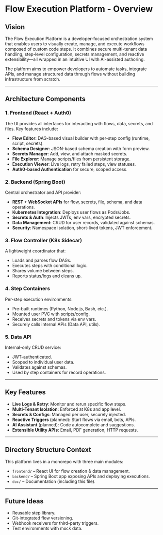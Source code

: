 # Flow Execution Platform - Overview

## Vision

The Flow Execution Platform is a developer-focused orchestration system that enables users to visually create, manage, and execute workflows composed of custom code steps. It combines secure multi-tenant data handling, step-level configuration, secrets management, and reactive extensibility—all wrapped in an intuitive UI with AI-assisted authoring.

The platform aims to empower developers to automate tasks, integrate APIs, and manage structured data through flows without building infrastructure from scratch.

---

## Architecture Components

### 1. Frontend (React + Auth0)

The UI provides all interfaces for interacting with flows, data, secrets, and files. Key features include:

- **Flow Editor**: DAG-based visual builder with per-step config (runtime, script, secrets).
- **Schema Designer**: JSON-based schema creation with form preview.
- **Secrets Manager**: Add, view, and attach masked secrets.
- **File Explorer**: Manage scripts/files from persistent storage.
- **Execution Viewer**: Live logs, retry failed steps, view statuses.
- **Auth0-based Authentication** for secure, scoped access.

### 2. Backend (Spring Boot)

Central orchestrator and API provider:

- **REST + WebSocket APIs** for flow, secrets, file, schema, and data operations.
- **Kubernetes Integration**: Deploys user flows as Pods/Jobs.
- **Secrets & Auth**: Injects JWTs, env vars, encrypted secrets.
- **Data Management**: CRUD for user records, validated against schemas.
- **Security**: Namespace isolation, short-lived tokens, JWT enforcement.

### 3. Flow Controller (K8s Sidecar)

A lightweight coordinator that:

- Loads and parses flow DAGs.
- Executes steps with conditional logic.
- Shares volume between steps.
- Reports status/logs and cleans up.

### 4. Step Containers

Per-step execution environments:

- Pre-built runtimes (Python, Node.js, Bash, etc.).
- Mounted user PVC with scripts/config.
- Receives secrets and tokens via env vars.
- Securely calls internal APIs (Data API, utils).

### 5. Data API

Internal-only CRUD service:

- JWT-authenticated.
- Scoped to individual user data.
- Validates against schemas.
- Used by step containers for record operations.

---

## Key Features

- **Live Logs & Retry**: Monitor and rerun specific flow steps.
- **Multi-Tenant Isolation**: Enforced at K8s and app level.
- **Secrets & Configs**: Managed per user, securely injected.
- **Reactive Triggers** (planned): Start flows via email, bots, APIs.
- **AI Assistant** (planned): Code autocomplete and suggestions.
- **Extensible Utility APIs**: Email, PDF generation, HTTP requests.

---

## Directory Structure Context

This platform lives in a monorepo with three main modules:

- `frontend/` – React UI for flow creation & data management.
- `backend/` – Spring Boot app exposing APIs and deploying executions.
- `doc/` – Documentation (including this file).

---

## Future Ideas

- Reusable step library.
- Git-integrated flow versioning.
- Webhook receivers for third-party triggers.
- Test environments with mock data.
